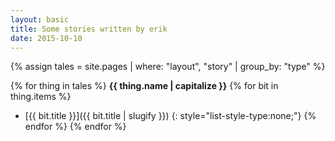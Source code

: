 ```yaml
---
layout: basic
title: Some stories written by erik
date: 2015-10-10
---
```


{% assign tales = site.pages | where: "layout", "story" | group_by: "type" %}

{% for thing in tales %}
**{{ thing.name | capitalize }}**
  {% for bit in thing.items %}
  + [{{ bit.title }}]({{ bit.title | slugify }})
  {: style="list-style-type:none;"}
  {% endfor %}
{% endfor %}
